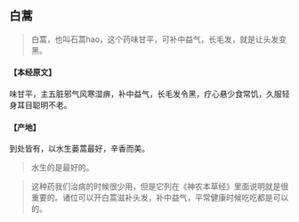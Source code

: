 ## 白蒿

> 白蒿，也叫石蒿hao，这个药味甘平，可补中益气，长毛发，就是让头发变黑。

#### 【本经原文】
味甘平，主五脏邪气风寒湿痹，补中益气，长毛发令黑，疗心悬少食常饥，久服轻身耳目聪明不老。
#### 【产地】
到处皆有，以水生蒌蒿最好，辛香而美。

> 水生的是最好的。

> 这种药我们治病的时候很少用，但是它列在《神农本草经》里面说明就是很重要的。诸位可以开白蒿滋补头发，补中益气，平常健康时候吃吃都是可以的。
